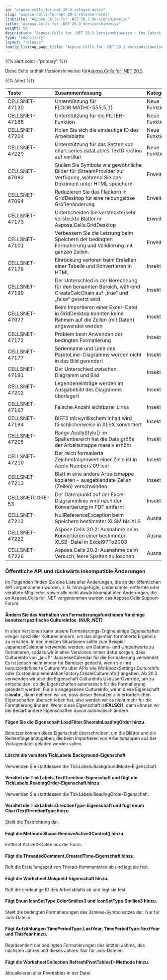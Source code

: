 ```yaml
---
id: "aspose-cells-for-net-20-3-release-notes"
slug: "aspose-cells-for-net-20-3-release-notes"
linktitle: "Aspose.Cells for .NET 20.3 Versionshinweise"
title: "Aspose.Cells for .NET 20.3 Versionshinweise"
weight: 50
description: "Aspose.Cells for .NET 20.3 Versionshinweise – the latest updates and fixes."
type: "repository"
layout: "release"
family_listing_page_title: "Aspose.Cells for .NET 20.3 Versionshinweise"
---
```

{{% alert color="primary" %}} 

 Diese Seite enthält Versionshinweise für[Aspose.Cells for .NET 20.3](https://www.nuget.org/packages/Aspose.Cells/20.3.0).

{{% /alert %}} 

|**Taste**|**Zusammenfassung**|**Kategorie**|
|:- |:- |:- |
|CELLSNET-47130|Unterstützung für FLOOR.MATH(-555,5,1)|Neue Funktion|
|CELLSNET-47168|Unterstützung für die FILTER-Funktion|Neue Funktion|
|CELLSNET-47204|Holen Sie sich die eindeutige ID des Arbeitsblatts|Neue Funktion|
|CELLSNET-47229|Unterstützung für das Setzen von chart.series.dataLables.TextDirection auf vertikal|Neue Funktion|
|CELLSNET-47092|Stellen Sie Symbole wie gewöhnliche Bilder für IStreamProvider zur Verfügung, während Sie das Dokument unter HTML speichern|Erweiterung|
|CELLSNET-47094|Reduzieren Sie das Flackern in GridDesktop für eine reibungslose Größenänderung|Erweiterung|
|CELLSNET-47173|Unterscheiden Sie versteckte/sehr versteckte Blätter in Aspose.Cells.GridDesktop|Erweiterung|
|CELLSNET-47101|Verbessern Sie die Leistung beim Speichern der bedingten Formatierung und Validierung mit ganzen Zeilen.|Erweiterung|
|CELLSNET-47178|Einrückung verloren beim Erstellen einer Tabelle und Konvertieren in HTML|Insekt|
|CELLSNET-47199|Der Unterschied in der Berechnung für den benannten Bereich, während CreateCalcChain auf „true“ und „false“ gesetzt wird|Insekt|
|CELLSNET-47077|Beim Importieren einer Excel-Datei in GridDesktop konnten keine Rahmen auf die Zellen (mit Daten) angewendet werden|Insekt|
|CELLSNET-47172|Problem beim Anwenden der bedingten Formatierung|Insekt|
|CELLSNET-47177|Serienname und Linie des ParetoLine-Diagramms werden nicht in das Bild gerendert|Insekt|
|CELLSNET-47191|Der Unterschied zwischen Diagramm und Bild|Insekt|
|CELLSNET-47202|Legendeneinträge werden im Ausgabebild des Diagramms überlagert|Insekt|
|CELLSNET-47167|Falsche Anzahl sichtbarer Links|Insekt|
|CELLSNET-47184|BIFF5 mit kyrillischem Inhalt wird fälschlicherweise in XLSX konvertiert|Insekt|
|CELLSNET-47205|Range.ApplyStyle() im Spaltenbereich hat die Dateigröße der Arbeitsmappe massiv erhöht|Insekt|
|CELLSNET-47210|Der reich formatierte Zeichenfolgenwert einer Zelle ist in Apple Numbers'09 leer|Insekt|
|CELLSNET-47213|Blatt in eine andere Arbeitsmappe kopieren - ausgeblendete Zellen (Zeilen) verschwinden|Insekt|
|CELLSNETCORE-53|Der Datenpunkt auf der Excel-Diagrammlinie wird nach der Konvertierung in PDF entfernt|Insekt|
|CELLSNET-47212|NullReferenceException beim Speichern bestimmter XLSM bis XLS|Ausnahme|
|CELLSNET-47222|Aspose.Cells 20.2: Ausnahme beim Konvertieren einer bestimmten XLSB-Datei in Excel97To2003|Ausnahme|
|CELLSNET-47226|Aspose.Cells 20.2: Ausnahme beim Versuch, leere Spalten zu löschen|Ausnahme|
### **Öffentliche API und rückwärts inkompatible Änderungen**
Im Folgenden finden Sie eine Liste aller Änderungen, die an der öffentlichen API vorgenommen wurden, z. B. hinzugefügte, umbenannte, entfernte oder veraltete Mitglieder, sowie alle nicht abwärtskompatiblen Änderungen, die an Aspose.Cells for .NET vorgenommen wurden das Aspose.Cells Support-Forum.
#### **Ändern Sie das Verhalten von Formatierungsfunktionen für einige benutzerspezifische CultureInfos. (NUR .NET)**
In alten Versionen kann unsere Formatierungs-Engine einige Eigenschaften einiger spezieller Kulturen ändern, um das allgemein formatierte Ergebnis zu erhalten. In den meisten Situationen sollte zum Beispiel JapaneseCalendar verwendet werden, um Datums- und Uhrzeitwerte zu formatieren, sodass wir in alten Versionen immer dafür sorgen, dass CultureInfo von „ja-JP“ JapaneseCalendar für die Formatierung verwendet. Es ist jedoch nicht immer für Benutzer gedacht, wenn sie ihre benutzerdefinierte CultureInfo über APIs wie WorkbookSettings.CultureInfo oder CustomImplementationFactory.CreateCultureInfo() angeben. Ab 20.3 verwenden wir also die Eigenschaft CultureInfo.UseUserOverride, um zu entscheiden, ob die Eigenschaften automatisch für die Formatierung geändert werden. Für die angegebene CultureInfo, wenn diese Eigenschaft ist**wahr** , dann nehmen wir an, dass dieser Benutzer alle erforderlichen Eigenschaften überschrieben hat, also werden wir es nicht mehr für die Formatierung ändern. Wenn diese Eigenschaft ist**FALSCH**, dann können wir bei Bedarf andere Eigenschaften davon automatisch ändern.
#### **Fügen Sie die Eigenschaft LoadFilter.SheetsInLoadingOrder hinzu.**
Benutzer können diese Eigenschaft überschreiben, um die Blätter und die Reihenfolge anzugeben, die beim Importieren von Arbeitsmappen aus der Vorlagendatei geladen werden sollen.
#### **Löscht die veraltete TickLabels.Background-Eigenschaft**
Verwenden Sie stattdessen die TickLabels.BackgroundMode-Eigenschaft.
#### **Veraltet die TickLabels.TextDirection-Eigenschaft und fügt die TickLabels.ReadingOrder-Eigenschaft hinzu**
Verwenden Sie stattdessen die TickLabels.ReadingOrder-Eigenschaft.
#### **Veraltet die TickLabels.DirectionType-Eigenschaft und fügt enum ChartTextDirectionType hinzu**
Stellt die Textrichtung dar.
#### **Fügt die Methode Shape.RemoveActiveXControl() hinzu.**
Entfernt ActiveX-Daten aus der Form.
#### **Fügt die ThreadedComment.CreatedTime-Eigenschaft hinzu.**
Ruft die Erstellungszeit von Thread-Kommentaren ab und legt sie fest.
#### **Fügt die Worksheet.UniqueId-Eigenschaft hinzu.**
Ruft die eindeutige ID des Arbeitsblatts ab und legt sie fest.
#### **Fügt Enum IconSetType.ColorSmilies3 und IconSetType.Smilies3 hinzu.**
Stellt die bedingten Formatierungen des 3smiles-Symbolsatzes dar. Nur für .ods-Datei.s
#### **Fügt Aufzählungen TimePeriodType.LastYear, TimePeriodType.NextYear und ThisYear hinzu.**
Repräsentiert die bedingten Formatierungen des letzten Jahres, des nächsten Jahres und dieses Jahres. Nur für .ods-Dateien.
#### **Fügt die WorksheetCollection.RefreshPivotTables()-Methode hinzu.**
Aktualisieren aller Pivottables in der Datei.
